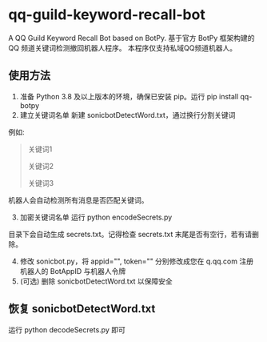 # qq-guild-keyword-recall-bot
A QQ Guild Keyword Recall Bot based on BotPy. 基于官方 BotPy 框架构建的 QQ 频道关键词检测撤回机器人程序。
本程序仅支持私域QQ频道机器人。

## 使用方法

1. 准备 Python 3.8 及以上版本的环境，确保已安装 pip。运行 pip install qq-botpy
2. 建立关键词名单
新建 sonicbotDetectWord.txt，通过换行分割关键词

例如: 

>关键词1
>
>关键词2
>
>关键词3

机器人会自动检测所有消息是否匹配关键词。

3. 加密关键词名单
运行 python encodeSecrets.py

目录下会自动生成 secrets.txt。记得检查 secrets.txt 末尾是否有空行，若有请删除。

4. 修改 sonicbot.py，将 appid="", token="" 分别修改成您在 q.qq.com 注册机器人的 BotAppID 与机器人令牌
5. (可选) 删除 sonicbotDetectWord.txt 以保障安全

## 恢复 sonicbotDetectWord.txt
运行 python decodeSecrets.py 即可
